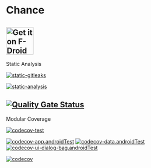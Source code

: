 # Chance

[<img src="https://fdroid.gitlab.io/artwork/badge/get-it-on.png" height="75" alt="Get it on F-Droid">](https://f-droid.org/en/packages/com.github.jameshnsears.chance/)
---


Static Analysis

[![static-gitleaks](https://github.com/jameshnsears/Chance/actions/workflows/static-gitleaks.yml/badge.svg)](https://github.com/jameshnsears/Chance/actions/workflows/static-gitleaks.yml)

[![static-analysis](https://github.com/jameshnsears/Chance/actions/workflows/static-analysis.yml/badge.svg)](https://github.com/jameshnsears/Chance/actions/workflows/static-analysis.yml) 

[![Quality Gate Status](https://sonarcloud.io/api/project_badges/measure?project=jameshnsears-github_chance&metric=alert_status)](https://sonarcloud.io/summary/new_code?id=jameshnsears-github_chance)
---

Modular Coverage

[![codecov-test](https://github.com/jameshnsears/Chance/actions/workflows/codecov-test.yml/badge.svg)](https://github.com/jameshnsears/Chance/actions/workflows/codecov-test.yml)

[![codecov-app.androidTest](https://github.com/jameshnsears/Chance/actions/workflows/codecov-app.androidTest.yml/badge.svg)](https://github.com/jameshnsears/Chance/actions/workflows/codecov-app.androidTest.yml) [![codecov-data.androidTest](https://github.com/jameshnsears/Chance/actions/workflows/codecov-data.androidTest.yml/badge.svg)](https://github.com/jameshnsears/Chance/actions/workflows/codecov-data.androidTest.yml) [![codecov-ui-dialog-bag.androidTest](https://github.com/jameshnsears/Chance/actions/workflows/codecov-ui-dialog-bag.androidTest.yml/badge.svg)](https://github.com/jameshnsears/Chance/actions/workflows/codecov-ui-dialog-bag.androidTest.yml)

[![codecov](https://codecov.io/gh/jameshnsears/Chance/graph/badge.svg?token=6S238TK3QV)](https://codecov.io/gh/jameshnsears/Chance)

